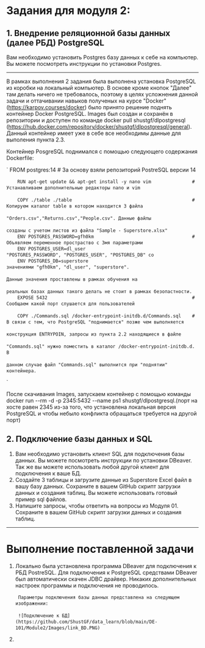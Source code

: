 # **Задания для модуля 2:**
## 1. Внедрение реляционной базы данных (далее РБД) PostgreSQL ##
Вам необходимо установить Postgres базу данных к себе на компьютер. Вы можете посмотреть инструкции по установки Postgres.

___

В рамках выполнения 2  задания была выполнена установка PostgreSQL из коробки на локальный компьютер. В основе кроме кнопок "Далее" там делать ничего не требовалось, поэтому в целях усложнения данной задачи и оттачивании навыков полученых на курсе "Docker" (https://karpov.courses/docker)  было принято решение поднять контейнер Docker PostgreSQL. Images был создан и сохранён в репозитории и доступен по команде docker pull shustgf/dlpostgresql (https://hub.docker.com/repository/docker/shustgf/dlpostgresql/general). Данный контейнер имеет уже в себе все необходимы данные для выполения пункта 2.3.

Контейнер PosgreSQL поднимался с помощью следующего содержания Dockerfile:

`        FROM postgres:14                                                # За основу взяли репозиторий PostreSQL версии 14 

        RUN apt-get update && apt-get install -y nano vim               # Устанавливаем дополнительные редакторы nano и vim

        COPY ./table ./table                                            # Копируем каталог table в котором находится 3 файла 
                                                                          "Orders.csv","Returns.csv","People.csv". Данные файлы
                                                                          созданы с учетом листов из файла "Sample - Superstore.xlsx"
        ENV POSTGRES_PASSWORD=gfh0km                                    # Объявляем переменное простраство с 3мя параметрами 
        ENV POSTGRES_USER=dl_user                                         "POSTGRES_PASSWORD", "POSTGRES_USER", "POSTGRES_DB" со
        ENV POSTGRES_DB=superstore                                        значениями "gfh0km", "dl_user", "superstore".
                                                                          Данные значения проставлены в рамках обучения на 
                                                                          реальных базах данных такого делать не стоит в рамках безопастности.
        EXPOSE 5432                                                     # Сообщаем какой порт слушается для пользователей

        COPY ./Commands.sql /docker-entrypoint-initdb.d/Commands.sql    # В связи с тем, что PostgreSQL "поднимается" позже чем выполняется 
                                                                          конструкция ENTRYPOIN, запросы из пункта 2.2 находящиеся в файле 
                                                                          "Commands.sql" нужно поместить в каталог /docker-entrypoint-initdb.d. В 
                                                                          данном случае файл "Commands.sql" выполнится при "поднятии" контейнера.
`

После скачивания Images, запускаем контейнер с помощью команды docker run --rm -d -p 2345:5432 --name ps1 shustgf/dlpostgresql.(порт на хосте равен 2345 из-за того, что установлена локальная версия PostgreSQL и чтобы небыло конфликта обращаться требуется на другой порт) 

## 2. Подключение базы данных и SQL ##

1) Вам необходимо установить клиент SQL для подключения базы данных. Вы можете посмотреть инструкции по установки DBeaver. Так же вы можете использовать любой другой клиент для подключения к ваше БД.
2) Создайте 3 таблицы и загрузите данные из Superstore Excel файл в вашу базу данных. Сохраните в вашем GitHub скрипт загрузки данных и создания таблиц. Вы можете использовать готовый пример sql файлов.
3) Напишите запросы, чтобы ответить на вопросы из Модуля 01. Сохраните в вашем GitHub скрипт загрузки данных и создания таблиц.

___

# Выполнение поставленной задачи

1) Локально была установлена программа DBeaver для подключения к РБД PostreSQL. Для подключения к PostgreSQL средствами DBeaver был автоматически скачен JDBC драйвер. Никаких дополнительных настроек программы и подключения не проводилось.

        Параметры подключения базы данных представлена на следующем изображении:

        ![Подключение к БД](https://github.com/ShustGF/data_learn/blob/main/DE-101/Module2/Images/link_BD.PNG)

2) 
